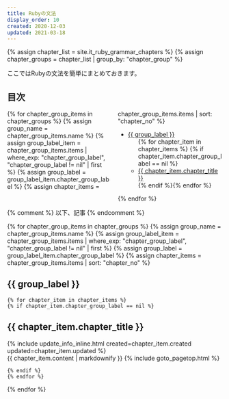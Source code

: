 ```yaml
---
title: Rubyの文法
display_order: 10
created: 2020-12-03
updated: 2021-03-18
---
```

{% assign chapter_list = site.it_ruby_grammar_chapters %}
{% assign chapter_groups = chapter_list | group_by: "chapter_group" %}

ここではRubyの文法を簡単にまとめておきます。

## <a name="index">目次</a>

<div style="column-count: 2;">
{% for chapter_group_items in chapter_groups %}
    {% assign group_name = chapter_group_items.name %}
    {% assign group_label_item = chapter_group_items.items | where_exp: "chapter_group_label", "chapter_group_label != nil" | first %}
    {% assign group_label = group_label_item.chapter_group_label %}
    {% assign chapter_items = chapter_group_items.items | sort: "chapter_no" %}
    <ul>
        <li><a href="#{{ group_name }}">{{ group_label }}</a>
            <ul>{% for chapter_item in chapter_items %}
                {% if chapter_item.chapter_group_label == nil %}
                <li><a href="#{{ chapter_item.chapter_id }}">{{ chapter_item.chapter_title }}</a></li>
                {% endif %}{% endfor %}
            </ul>
        </li>
    </ul>{% endfor %}
</div>

{% comment %} 以下、記事 {% endcomment %}

{% for chapter_group_items in chapter_groups %}
    {% assign group_name = chapter_group_items.name %}
    {% assign group_label_item = chapter_group_items.items | where_exp: "chapter_group_label", "chapter_group_label != nil" | first %}
    {% assign group_label = group_label_item.chapter_group_label %}
    {% assign chapter_items = chapter_group_items.items | sort: "chapter_no" %}

## <a name="{{ group_name }}">{{ group_label }}</a>

    {% for chapter_item in chapter_items %}
    {% if chapter_item.chapter_group_label == nil %}

## <a name="{{ chapter_item.chapter_id }}">{{ chapter_item.chapter_title }}</a>
<div class="chapter-updated">{% include update_info_inline.html created=chapter_item.created updated=chapter_item.updated %}</div>
{{ chapter_item.content | markdownify }}
{% include goto_pagetop.html %}

    {% endif %}
    {% endfor %}
{% endfor %}
